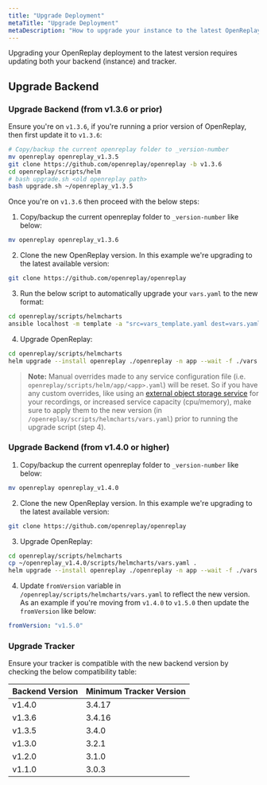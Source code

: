 ```yaml
---
title: "Upgrade Deployment"
metaTitle: "Upgrade Deployment"
metaDescription: "How to upgrade your instance to the latest OpenReplay version."
---
```


Upgrading your OpenReplay deployment to the latest version requires updating both your backend (instance) and tracker.

## Upgrade Backend

### Upgrade Backend (from v1.3.6 or prior)

Ensure you're on `v1.3.6`, if you're running a prior version of OpenReplay, then first update it to `v1.3.6`:
   
```bash 
# Copy/backup the current openreplay folder to _version-number
mv openreplay openreplay_v1.3.5
git clone https://github.com/openreplay/openreplay -b v1.3.6
cd openreplay/scripts/helm
# bash upgrade.sh <old openreplay path>
bash upgrade.sh ~/openreplay_v1.3.5
```

Once you're on `v1.3.6` then proceed with the below steps:

1. Copy/backup the current openreplay folder to `_version-number` like below:
   
  ```bash 
  mv openreplay openreplay_v1.3.6
  ```

2. Clone the new OpenReplay version. In this example we're upgrading to the latest available version:
   
  ```bash 
  git clone https://github.com/openreplay/openreplay
  ```

3. Run the below script to automatically upgrade your `vars.yaml` to the new format:
  
  ```bash
  cd openreplay/scripts/helmcharts
  ansible localhost -m template -a "src=vars_template.yaml dest=vars.yaml" -e @~/openreplay_v1.3.6/scripts/helm/vars.yaml
  ```

4. Upgrade OpenReplay:

  ```bash
  cd openreplay/scripts/helmcharts
  helm upgrade --install openreplay ./openreplay -n app --wait -f ./vars.yaml --atomic
  ```

> **Note:** 
Manual overrides made to any service configuration file (i.e. `openreplay/scripts/helm/app/<app>.yaml`) will be reset. So if you have any custom overrides, like using an [external object storage service](/configuration/recordings-storage) for your recordings, or increased service capacity (cpu/memory), make sure to apply them to the new version (in `/openreplay/scripts/helmcharts/vars.yaml`) prior to running the upgrade script (step 4).

### Upgrade Backend (from v1.4.0 or higher)

1. Copy/backup the current openreplay folder to `_version-number` like below:
   
  ```bash 
  mv openreplay openreplay_v1.4.0
  ```

2. Clone the new OpenReplay version. In this example we're upgrading to the latest available version:
   
  ```bash 
  git clone https://github.com/openreplay/openreplay
  ```

3. Upgrade OpenReplay:

  ```bash
  cd openreplay/scripts/helmcharts
  cp ~/openreplay_v1.4.0/scripts/helmcharts/vars.yaml .
  helm upgrade --install openreplay ./openreplay -n app --wait -f ./vars.yaml --atomic
  ```

4. Update `fromVersion` variable in `/openreplay/scripts/helmcharts/vars.yaml` to reflect the new version. As an example if you're moving from `v1.4.0` to `v1.5.0` then update the `fromVersion` like below:
  
  ```yaml
  fromVersion: "v1.5.0"
  ```

### Upgrade Tracker

Ensure your tracker is compatible with the new backend version by checking the below compatibility table:

| Backend Version | Minimum Tracker Version |
|----------|-------------|
| v1.4.0 | 3.4.17 |
| v1.3.6 | 3.4.16 |
| v1.3.5 | 3.4.0 |
| v1.3.0 | 3.2.1 |
| v1.2.0 | 3.1.0 |
| v1.1.0 | 3.0.3 |